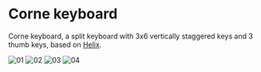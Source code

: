 # Corne keyboard
Corne keyboard, a split keyboard with 3x6 vertically staggered keys and 3 thumb keys, based on [Helix](https://github.com/MakotoKurauchi/helix).

![01](https://user-images.githubusercontent.com/736191/43596506-7628b2aa-96ba-11e8-9799-a18d90477979.png)
![02](https://user-images.githubusercontent.com/736191/43596513-7c342d46-96ba-11e8-8794-0e2cc396ed81.png)
![03](https://user-images.githubusercontent.com/736191/43596530-8330e31e-96ba-11e8-8aee-4956470d2c3b.png)
![04](https://user-images.githubusercontent.com/736191/43596538-8ab6be6a-96ba-11e8-90c5-13edd2eb7fb4.png)

